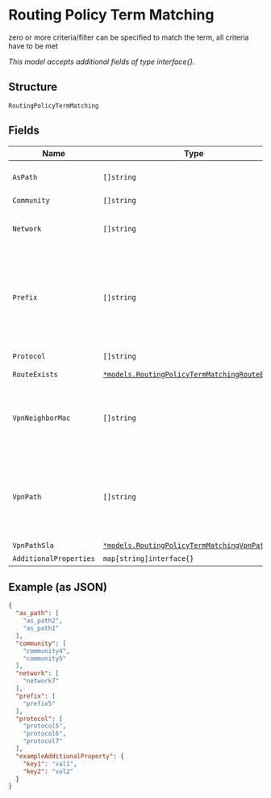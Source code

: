 
# Routing Policy Term Matching

zero or more criteria/filter can be specified to match the term, all criteria have to be met

*This model accepts additional fields of type interface{}.*

## Structure

`RoutingPolicyTermMatching`

## Fields

| Name | Type | Tags | Description |
|  --- | --- | --- | --- |
| `AsPath` | `[]string` | Optional | takes regular expression |
| `Community` | `[]string` | Optional | - |
| `Network` | `[]string` | Optional | **Constraints**: *Unique Items Required* |
| `Prefix` | `[]string` | Optional | zero or more criteria/filter can be specified to match the term, all criteria have to be met |
| `Protocol` | `[]string` | Optional | `direct`, `bgp`, `osp`, ... |
| `RouteExists` | [`*models.RoutingPolicyTermMatchingRouteExists`](../../doc/models/routing-policy-term-matching-route-exists.md) | Optional | - |
| `VpnNeighborMac` | `[]string` | Optional | overlay-facing criteria (used for bgp_config where via=vpn) |
| `VpnPath` | `[]string` | Optional | overlay-facing criteria (used for bgp_config where via=vpn)<br>ordered- |
| `VpnPathSla` | [`*models.RoutingPolicyTermMatchingVpnPathSla`](../../doc/models/routing-policy-term-matching-vpn-path-sla.md) | Optional | - |
| `AdditionalProperties` | `map[string]interface{}` | Optional | - |

## Example (as JSON)

```json
{
  "as_path": [
    "as_path2",
    "as_path1"
  ],
  "community": [
    "community4",
    "community5"
  ],
  "network": [
    "network7"
  ],
  "prefix": [
    "prefix5"
  ],
  "protocol": [
    "protocol5",
    "protocol6",
    "protocol7"
  ],
  "exampleAdditionalProperty": {
    "key1": "val1",
    "key2": "val2"
  }
}
```

